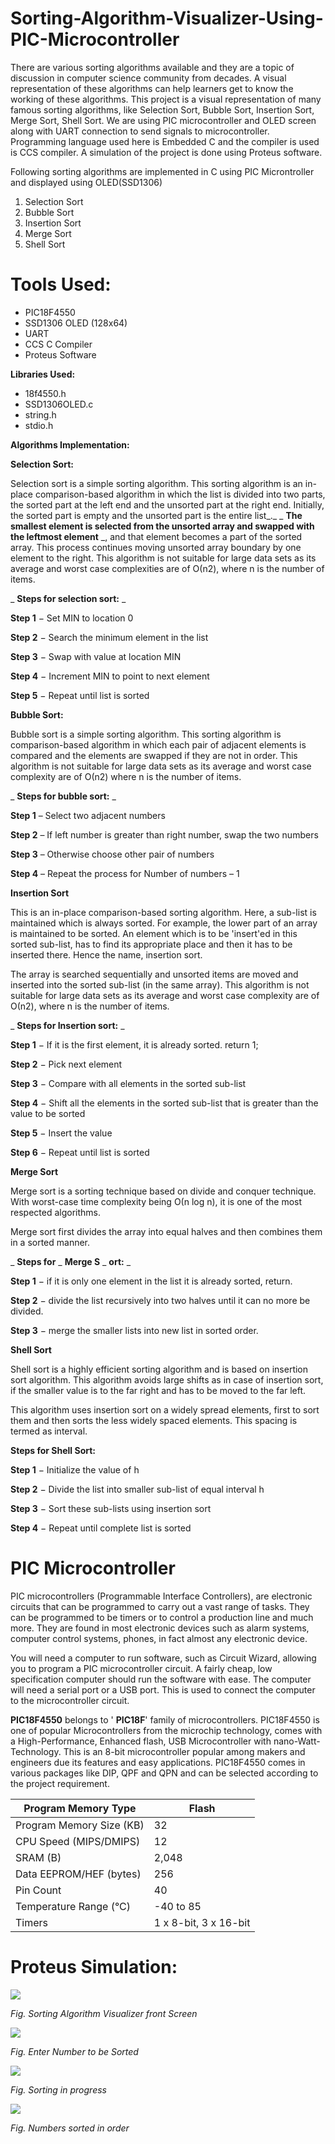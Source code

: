 # Sorting-Algorithm-Visualizer-Using-PIC-Microcontroller

There are various sorting algorithms available and they are a topic of discussion in computer science community from decades. A visual representation of these algorithms can help learners get to know the working of these algorithms. This project is a visual representation of many famous sorting algorithms, like Selection Sort, Bubble Sort, Insertion Sort, Merge Sort, Shell Sort. We are using PIC microcontroller and OLED screen along with UART connection to send signals to microcontroller. Programming language used here is Embedded C and the compiler is used is CCS compiler. A simulation of the project is done using Proteus software.



Following sorting algorithms are implemented in C using PIC Microntroller and displayed using OLED(SSD1306)
  1.  Selection Sort
  2.  Bubble Sort
  3.  Insertion Sort
  4.  Merge Sort
  5.  Shell Sort
  
# **Tools Used:**

- PIC18F4550
- SSD1306 OLED (128x64)
- UART
- CCS C Compiler
- Proteus Software

**Libraries Used:**

- 18f4550.h
- SSD1306OLED.c
- string.h
- stdio.h


**Algorithms Implementation:**

**Selection Sort:**

Selection sort is a simple sorting algorithm. This sorting algorithm is an in-place comparison-based algorithm in which the list is divided into two parts, the sorted part at the left end and the unsorted part at the right end. Initially, the sorted part is empty and the unsorted part is the entire list_._ _ **The smallest element is selected from the unsorted array and swapped with the leftmost element** _, and that element becomes a part of the sorted array. This process continues moving unsorted array boundary by one element to the right. This algorithm is not suitable for large data sets as its average and worst case complexities are of Ο(n2), where n is the number of items.

_ **Steps for selection sort:** _

**Step 1** − Set MIN to location 0

**Step 2** − Search the minimum element in the list

**Step 3** − Swap with value at location MIN

**Step 4** − Increment MIN to point to next element

**Step 5** − Repeat until list is sorted

**Bubble Sort:**

Bubble sort is a simple sorting algorithm. This sorting algorithm is comparison-based algorithm in which each pair of adjacent elements is compared and the elements are swapped if they are not in order. This algorithm is not suitable for large data sets as its average and worst case complexity are of Ο(n2) where n is the number of items.

_ **Steps for bubble sort:** _

**Step 1** – Select two adjacent numbers

**Step 2** – If left number is greater than right number, swap the two numbers

**Step 3** – Otherwise choose other pair of numbers

**Step 4** – Repeat the process for Number of numbers – 1

**Insertion Sort**

This is an in-place comparison-based sorting algorithm. Here, a sub-list is maintained which is always sorted. For example, the lower part of an array is maintained to be sorted. An element which is to be &#39;insert&#39;ed in this sorted sub-list, has to find its appropriate place and then it has to be inserted there. Hence the name, insertion sort.

The array is searched sequentially and unsorted items are moved and inserted into the sorted sub-list (in the same array). This algorithm is not suitable for large data sets as its average and worst case complexity are of Ο(n2), where n is the number of items.

_ **Steps for Insertion sort:** _

**Step 1** − If it is the first element, it is already sorted. return 1;

**Step 2** − Pick next element

**Step 3** − Compare with all elements in the sorted sub-list

**Step 4** − Shift all the elements in the sorted sub-list that is greater than the value to be sorted

**Step 5** − Insert the value

**Step 6** − Repeat until list is sorted

**Merge Sort**

Merge sort is a sorting technique based on divide and conquer technique. With worst-case time complexity being Ο(n log n), it is one of the most respected algorithms.

Merge sort first divides the array into equal halves and then combines them in a sorted manner.

_ **Steps for** _ **Merge S** _ **ort:** _

**Step 1** − if it is only one element in the list it is already sorted, return.

**Step 2** − divide the list recursively into two halves until it can no more be divided.

**Step 3** − merge the smaller lists into new list in sorted order.

**Shell Sort**

Shell sort is a highly efficient sorting algorithm and is based on insertion sort algorithm. This algorithm avoids large shifts as in case of insertion sort, if the smaller value is to the far right and has to be moved to the far left.

This algorithm uses insertion sort on a widely spread elements, first to sort them and then sorts the less widely spaced elements. This spacing is termed as interval.

**Steps for Shell Sort:**

**Step 1** − Initialize the value of h

**Step 2** − Divide the list into smaller sub-list of equal interval h

**Step 3** − Sort these sub-lists using insertion sort

**Step 4** − Repeat until complete list is sorted

# **PIC Microcontroller**

PIC microcontrollers (Programmable Interface Controllers), are electronic circuits that can be programmed to carry out a vast range of tasks. They can be programmed to be timers or to control a production line and much more. They are found in most electronic devices such as alarm systems, computer control systems, phones, in fact almost any electronic device.

You will need a computer to run software, such as Circuit Wizard, allowing you to program a PIC microcontroller circuit. A fairly cheap, low specification computer should run the software with ease. The computer will need a serial port or a USB port. This is used to connect the computer to the microcontroller circuit.

**PIC18F4550** belongs to &#39; **PIC18F**&#39; family of microcontrollers. PIC18F4550 is one of popular Microcontrollers from the microchip technology, comes with a High-Performance, Enhanced flash, USB Microcontroller with nano-Watt-Technology. This is an 8-bit microcontroller popular among makers and engineers due its features and easy applications. PIC18F4550 comes in various packages like DIP, QPF and QPN and can be selected according to the project requirement.


| Program Memory Type | Flash |
| --- | --- |
| Program Memory Size (KB) | 32 |
| CPU Speed (MIPS/DMIPS) | 12 |
| SRAM (B) | 2,048 |
| Data EEPROM/HEF (bytes) | 256 |
| Pin Count | 40 |
| Temperature Range (°C) | -40 to 85 |
| Timers | 1 x 8-bit, 3 x 16-bit |

# **Proteus Simulation:**

![](https://i.ibb.co/ySRjpjq/Screenshot-813-FILEminimizer.png)

_Fig. Sorting Algorithm Visualizer front Screen_

![](https://i.ibb.co/cTsLXhC/Screenshot-814-FILEminimizer.png)

_Fig. Enter Number to be Sorted_

![](https://i.ibb.co/tKHQdc7/Screenshot-816-FILEminimizer.png)

_Fig. Sorting in progress_

![](https://i.ibb.co/nBMcCRv/Screenshot-817-FILEminimizer.png)

_Fig. Numbers sorted in order_

